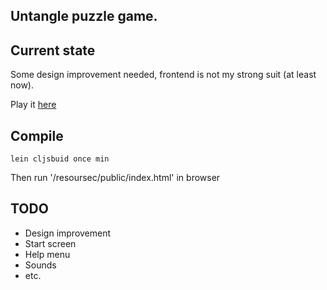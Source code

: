 Untangle puzzle game.
---- 

Current state
----

Some design improvement needed, frontend is not my strong suit (at least now).

Play it [here](http://baldmaster.github.io/untangle/)

Compile
----

    lein cljsbuid once min

Then run '/resoursec/public/index.html' in browser


TODO
---

* Design improvement
* Start screen
* Help menu
* Sounds
* etc.

